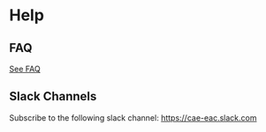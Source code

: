 # Help

## FAQ

[See FAQ](Support/FAQ.md)

## Slack Channels
Subscribe to the following slack channel:
https://cae-eac.slack.com



